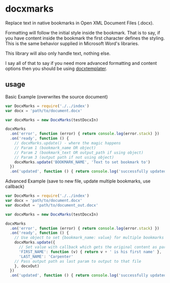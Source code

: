 # docxmarks

Replace text in native bookmarks in Open XML Document Files (.docx).

Formatting will follow the initial style inside the bookmark. That is to say,
if you have content inside the bookmark the first character defines the styling.
This is the same behavior supplied in Microsoft Word's libraries.

This library will also only handle text, nothing else.

I say all of that to say if you need more advanced formatting and content
options then you should be using
[docxtemplater](https://github.com/open-xml-templating/docxtemplater).

## usage

Basic Example (overwrites the source document)
```javascript
var DocxMarks = require('./../index')
var docx = 'path/to/document.docx'

var docxMarks = new DocxMarks(testDocxIn)

docxMarks
  .on('error', function (error) { return console.log(error.stack) })
  .on('ready', function () {
    // docxMarks.update() - where the magic happens
    // Param 1 (bookmark_name OR object)
    // Param 2 (bookmark_text OR output_path if using object)
    // Param 3 (output path if not using object)
    docxMarks.update('BOOKMARK_NAME', 'Text to set bookmark to')
  })
  .on('updated', function () { return console.log('successfully updated') })

```

Advanced Example (save to new file, update multiple bookmarks, use callback)
```javascript
var DocxMarks = require('./../index')
var docx = 'path/to/document.docx'
var docxOut = 'path/to/document_out.docx'

var docxMarks = new DocxMarks(testDocxIn)

docxMarks
  .on('error', function (error) { return console.log(error.stack) })
  .on('ready', function () {
    // Use object to set {bookmark_name: value} for multiple bookmarks
    docxMarks.update({
      // Set value with callback which gets the original content as param
      'FIRST_NAME': function (v) { return v + ' is his first name' },
      'LAST_NAME': 'Carpenter'
    // Pass output path as last param to output to that file
    }, docxOut)
  })
  .on('updated', function () { return console.log('successfully updated') })

```
